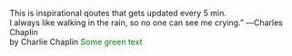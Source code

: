 This is inspirational qoutes that gets updated every 5 min. \
I always like walking in the rain, so no one can see me crying.”
―Charles Chaplin \
by Charlie Chaplin
<font color="green"> Some green text </font>
